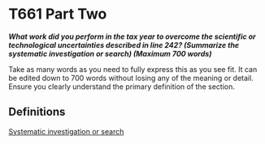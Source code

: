 T661 Part Two
==================


***What work did you perform in the tax year to overcome the scientific or technological uncertainties described in line 242? (Summarize the systematic investigation or search) (Maximum 700 words)***



Take as many words as you need to fully express this as you see fit.
It can be edited down to 700 words without losing any of the meaning or detail.
Ensure you clearly understand the primary definition of the section.



Definitions
-----------------

[Systematic investigation or search](https://github.com/seenthattinker/Conceptinero/blob/master/wiki/glossary.md#systematic-investigation-or-search)
